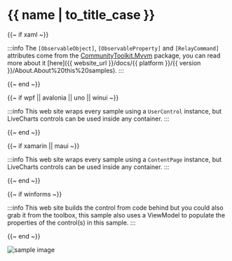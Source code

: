 # {{ name | to_title_case }}

{{~ if xaml ~}}

:::info
The `[ObservableObject]`, `[ObservableProperty]` and `[RelayCommand]` attributes come from the 
[CommunityToolkit.Mvvm](https://www.nuget.org/packages/CommunityToolkit.Mvvm/) package, you can read more about it 
[here]({{ website_url }}/docs/{{ platform }}/{{ version }}/About.About%20this%20samples).
:::

{{~ end ~}}

{{~ if wpf || avalonia || uno || winui  ~}}

:::info
This web site wraps every sample using a `UserControl` instance, but LiveCharts controls can be used inside any container.
:::

{{~ end ~}}


{{~ if xamarin || maui ~}}

:::info
This web site wraps every sample using a `ContentPage` instance, but LiveCharts controls can be used inside any container.
:::

{{~ end ~}}


{{~ if winforms ~}}

:::info
This web site builds the control from code behind but you could also grab it from the toolbox,
this sample also uses a ViewModel to populate the properties of the control(s) in this sample.
:::

{{~ end ~}}

<div class="text-center">
    <img src="{{ assets_url }}/docs/{{ unique_name }}/result.png" alt="sample image" />
</div>
